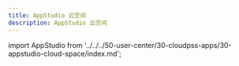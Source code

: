 ```yaml
---
title: AppStudio 云空间
description: AppStudio 云空间
---
```


import AppStudio from '../../../50-user-center/30-cloudpss-apps/30-appstudio-cloud-space/index.md';

<AppStudio />

